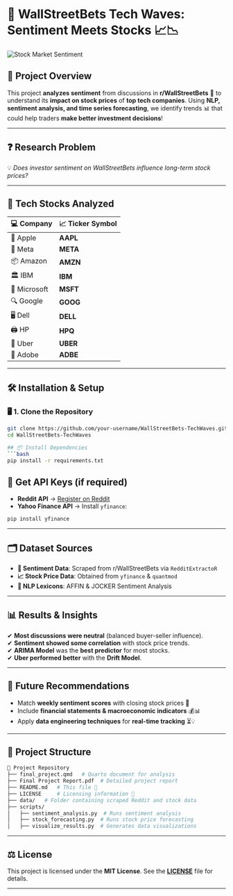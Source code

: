 # 🎯 **WallStreetBets Tech Waves: Sentiment Meets Stocks** 📈📉

![Stock Market Sentiment](https://media.giphy.com/media/jMQ7plHMarEMqXrqtj/giphy.gif?cid=790b76110tja3c6hgmufvxg96jgwm7sfwnsdrt695l16ywdi&ep=v1_gifs_search&rid=giphy.gif&ct=g)

## 📌 **Project Overview**  
This project **analyzes sentiment** from discussions in **r/WallStreetBets** 💬 to understand its **impact on stock prices** of **top tech companies**. Using **NLP, sentiment analysis, and time series forecasting**, we identify trends 📊 that could help traders **make better investment decisions**!  

---

## ❓ **Research Problem**  
💡 *Does investor sentiment on WallStreetBets influence long-term stock prices?*  

---

## 🚀 **Tech Stocks Analyzed**  
| 💻 Company        | 📈 Ticker Symbol |
|------------------|----------------|
| 🍏 Apple        | **AAPL**       |
| 📘 Meta         | **META**       |
| 📦 Amazon       | **AMZN**       |
| 🏛 IBM          | **IBM**        |
| 🏢 Microsoft    | **MSFT**       |
| 🔍 Google      | **GOOG**       |
| 🖥 Dell         | **DELL**       |
| 🖨 HP           | **HPQ**        |
| 🚖 Uber        | **UBER**       |
| 🎨 Adobe       | **ADBE**       |

---

## 🛠 **Installation & Setup**  
### 🖥 **1. Clone the Repository**
```bash
git clone https://github.com/your-username/WallStreetBets-TechWaves.git
cd WallStreetBets-TechWaves

## 📦 Install Dependencies
```bash
pip install -r requirements.txt
```

## 🔑 Get API Keys (if required)
- **Reddit API** → [Register on Reddit](https://www.reddit.com/prefs/apps)  
- **Yahoo Finance API** → Install `yfinance`:
```bash
pip install yfinance
```

---

## 🗂 Dataset Sources
- **💬 Sentiment Data**: Scraped from r/WallStreetBets via `RedditExtractoR`
- **📈 Stock Price Data**: Obtained from `yfinance` & `quantmod`
- **🧠 NLP Lexicons**: AFFIN & JOCKER Sentiment Analysis  

---


## 📊 Results & Insights
✔ **Most discussions were neutral** (balanced buyer-seller influence).  
✔ **Sentiment showed some correlation** with stock price trends.  
✔ **ARIMA Model** was the **best predictor** for most stocks.  
✔ **Uber performed better** with the **Drift Model**.  

---

## 🔮 Future Recommendations
- Match **weekly sentiment scores** with closing stock prices 📆  
- Include **financial statements & macroeconomic indicators** 💰📊  
- Apply **data engineering techniques** for **real-time tracking** ⏳💡  

---

## 📁 Project Structure
```bash
📂 Project Repository
├── final_project.qmd   # Quarto document for analysis
├── Final Project Report.pdf  # Detailed project report
├── README.md   # This file 📖
├── LICENSE     # Licensing information 🔖
├── data/   # Folder containing scraped Reddit and stock data
├── scripts/
│   ├── sentiment_analysis.py  # Runs sentiment analysis
│   ├── stock_forecasting.py  # Runs stock price forecasting
│   ├── visualize_results.py  # Generates data visualizations
```

---

## ⚖ License
This project is licensed under the **MIT License**. See the **[LICENSE](LICENSE)** file for details.  

---


